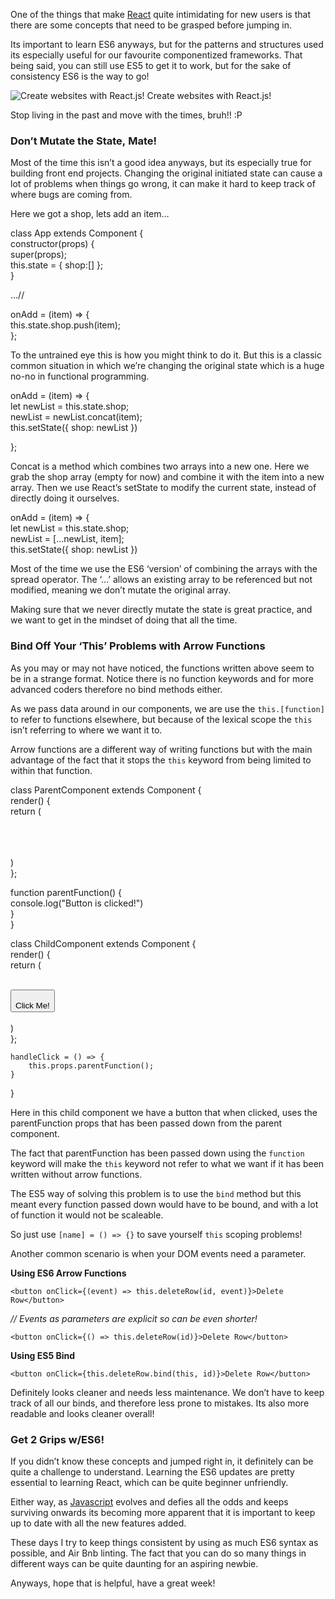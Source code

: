 One of the things that make [React](https://hackernoon.com/tagged/react) quite intimidating for new users is that there are some concepts that need to be grasped before jumping in.

Its important to learn ES6 anyways, but for the patterns and structures used its especially useful for our favourite componentized frameworks. That being said, you can still use ES5 to get it to work, but for the sake of consistency ES6 is the way to go!

![Create websites with React.js!](https://cdn-images-1.medium.com/max/800/0*k8RvKPa9iqlaXM7Y)
Create websites with React.js!

Stop living in the past and move with the times, bruh!! :P

### Don’t Mutate the State, Mate!

Most of the time this isn’t a good idea anyways, but its especially true for building front end projects. Changing the original initiated state can cause a lot of problems when things go wrong, it can make it hard to keep track of where bugs are coming from.

Here we got a shop, lets add an item…

class App extends Component {   
    constructor(props) {    
        super(props);    
            this.state = { shop:\[\] };   
    }

...//

onAdd = (item) => {    
    this.state.shop.push(item);  
};

To the untrained eye this is how you might think to do it. But this is a classic common situation in which we’re changing the original state which is a huge no-no in functional programming.

onAdd = (item) => {   
    let newList = this.state.shop;  
    newList = newList.concat(item);  
    this.setState({ shop: newList })

};

Concat is a method which combines two arrays into a new one. Here we grab the shop array (empty for now) and combine it with the item into a new array. Then we use React’s setState to modify the current state, instead of directly doing it ourselves.

onAdd = (item) => {  
    let newList = this.state.shop;  
    newList = \[...newList, item\];  
    this.setState({ shop: newList })

Most of the time we use the ES6 ‘version’ of combining the arrays with the spread operator. The ‘…’ allows an existing array to be referenced but not modified, meaning we don’t mutate the original array.

Making sure that we never directly mutate the state is great practice, and we want to get in the mindset of doing that all the time.

### Bind Off Your ‘This’ Problems with Arrow Functions

As you may or may not have noticed, the functions written above seem to be in a strange format. Notice there is no function keywords and for more advanced coders therefore no bind methods either.

As we pass data around in our components, we are use the `this.[function]` to refer to functions elsewhere, but because of the lexical scope the `this` isn’t referring to where we want it to.

Arrow functions are a different way of writing functions but with the main advantage of the fact that it stops the `this` keyword from being limited to within that function.

class ParentComponent extends Component {  
    render() {  
        return (  
            <div>  
                <ChildComponent   
                parentFunction="this.parentFunction"   
                />  
            </div>  
        )  
    };

function parentFunction() {  
        console.log("Button is clicked!")  
    }  
}

class ChildComponent extends Component {  
    render() {  
        return (  
            <div>  
                <button onClick={this.handleClick}>  
                    Click Me!  
                </button>  
            </div>  
        )  
    };

    handleClick = () => {  
        this.props.parentFunction();  
    }  
}

Here in this child component we have a button that when clicked, uses the parentFunction props that has been passed down from the parent component.

The fact that parentFunction has been passed down using the `function` keyword will make the `this` keyword not refer to what we want if it has been written without arrow functions.

The ES5 way of solving this problem is to use the `bind` method but this meant every function passed down would have to be bound, and with a lot of function it would not be scaleable.

So just use `[name] = () => {}` to save yourself `this` scoping problems!

Another common scenario is when your DOM events need a parameter.

**Using ES6 Arrow Functions**

```
<button onClick={(event) => this.deleteRow(id, event)}>Delete Row</button>
```

_// Events as parameters are explicit so can be even shorter!_

```
<button onClick={() => this.deleteRow(id)}>Delete Row</button>
```

**Using ES5 Bind**

```
<button onClick={this.deleteRow.bind(this, id)}>Delete Row</button>
```

Definitely looks cleaner and needs less maintenance. We don’t have to keep track of all our binds, and therefore less prone to mistakes. Its also more readable and looks cleaner overall!

### Get 2 Grips w/ES6!

If you didn’t know these concepts and jumped right in, it definitely can be quite a challenge to understand. Learning the ES6 updates are pretty essential to learning React, which can be quite beginner unfriendly.

Either way, as [Javascript](https://hackernoon.com/tagged/javascript) evolves and defies all the odds and keeps surviving onwards its becoming more apparent that it is important to keep up to date with all the new features added.

These days I try to keep things consistent by using as much ES6 syntax as possible, and Air Bnb linting. The fact that you can do so many things in different ways can be quite daunting for an aspiring newbie.

Anyways, hope that is helpful, have a great week!